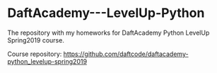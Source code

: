 # DaftAcademy---LevelUp-Python

The repository with my homeworks for DaftAcademy Python LevelUp Spring2019 course.

Course repository: https://github.com/daftcode/daftacademy-python_levelup-spring2019
